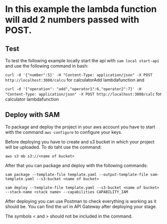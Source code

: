 
# In this example the lambda function will add 2 numbers passed with POST.

## Test

To test the following example locally start the api with `sam local start-api` and use the following command in bash:

```curl -d '{"number":5}' -H "Content-Type: application/json" -X POST http://localhost:3000/calcu``` for calculatorAdd lambdafunction and

```curl -d '{"operation": "add","operator1":6,"operator2":7}' -H "Content-Type: application/json" -X POST http://localhost:3000/calc``` for calculator lambdafunction
## Deploy with SAM

To package and deploy the project in your aws account you have to start with the command `aws configure` to configure your keys.

Before deploying you have to create and s3 bucket in which your project will be uploaded. To do taht use the command:

```aws s3 mb s3://<name of bucket>```

After that you can package and deploy with the following commands:

```sam package --template-file template.yaml --output-template-file sam-template.yaml --s3-bucket <name of bucket>```

```sam deploy --template-file template.yaml --s3-bucket <name of bucket> --stack-name <stack name> --capabilities CAPABILITY_IAM```

After deploying you can use Postman to check everything is working as it should be. You can find the url in API Gateway after deploying your stage.

The symbols < and > should not be included in the command.
